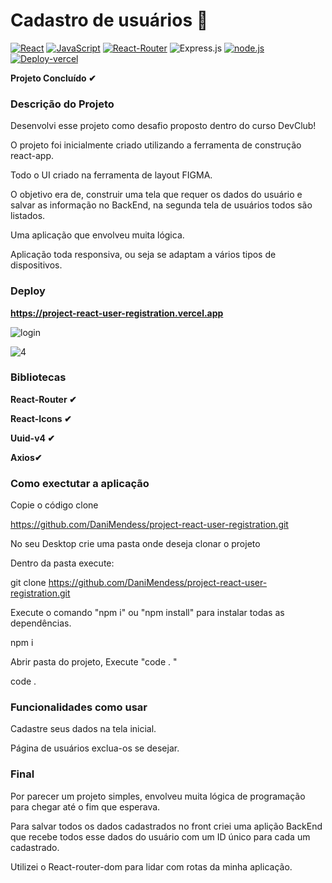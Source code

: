 # Cadastro de usuários 🧑

[![React](https://img.shields.io/badge/React-20232A?style=for-the-badge&logo=react&logoColor=61DAFB)](https://https://img.shields.io/badge/React-20232A?style=for-the-badge&logo=react&logoColor=61DAFB)
[![JavaScript](https://img.shields.io/badge/JavaScript-F7DF1E?style=for-the-badge&logo=javascript&logoColor=black)](https://img.shields.io/badge/JavaScript-F7DF1E?style=for-the-badge&logo=javascript&logoColor=black)
[![React-Router](https://img.shields.io/badge/React_Router-CA4245?style=for-the-badge&logo=react-router&logoColor=white)](https://img.shields.io/badge/React_Router-CA4245?style=for-the-badge&logo=react-router&logoColor=white)
![Express.js](https://img.shields.io/badge/express.js-%23404d59.svg?style=for-the-badge&logo=express&logoColor=%2361DAFB)
[![node.js](https://img.shields.io/badge/styled--components-DB7093?style=for-the-badge&logo=styled-components&logoColor=white)](https://img.shields.io/badge/Node.js-43853D?style=for-the-badge&logo=node.js&logoColor=white)
[![Deploy-vercel](https://camo.githubusercontent.com/e2fb87d080dab124cfebe46c298cb7940f5d4d07ab195a9d8cf441f4b3baea7b/68747470733a2f2f696d672e736869656c64732e696f2f7374617469632f76313f6c6162656c3d56657263656c266d6573736167653d6465706c6f7926636f6c6f723d666636396234267374796c653d666f722d7468652d6261646765266c6f676f3d76657263656c)](https://camo.githubusercontent.com/e2fb87d080dab124cfebe46c298cb7940f5d4d07ab195a9d8cf441f4b3baea7b/68747470733a2f2f696d672e736869656c64732e696f2f7374617469632f76313f6c6162656c3d56657263656c266d6573736167653d6465706c6f7926636f6c6f723d666636396234267374796c653d666f722d7468652d6261646765266c6f676f3d76657263656c)

__Projeto Concluído ✔__

### Descrição do Projeto

Desenvolvi esse projeto como desafio proposto dentro do curso DevClub! 

O projeto foi inicialmente criado utilizando a ferramenta de construção react-app.

Todo o UI criado na ferramenta de layout FIGMA.

O objetivo era de, construir uma tela que requer os dados do usuário e salvar as informação no BackEnd, na segunda tela de usuários todos são listados.

Uma aplicação que envolveu muita lógica.

Aplicação toda responsiva, ou seja se adaptam a vários tipos de dispositivos. 

### Deploy 

**https://project-react-user-registration.vercel.app**


![login](https://github.com/DaniMendess/project-react-user-registration/assets/101154066/0ac8abc5-7495-43c4-8288-a07d087b40c5)


![4](https://github.com/DaniMendess/project-react-user-registration/assets/101154066/416a7df4-1ccd-47a1-bcdf-280101a91fa1)


### Bibliotecas

**React-Router ✔**

**React-Icons ✔**

**Uuid-v4 ✔**

**Axios✔**


### Como exectutar a aplicação

Copie o código clone

https://github.com/DaniMendess/project-react-user-registration.git

No seu Desktop crie uma pasta onde deseja clonar o projeto

Dentro da pasta execute:

git clone https://github.com/DaniMendess/project-react-user-registration.git

Execute o comando "npm i" ou "npm install" para instalar todas as dependências.

npm i

Abrir pasta do projeto, Execute "code . "

code .


### Funcionalidades como usar 

Cadastre seus dados na tela inicial.

Página de usuários exclua-os se desejar.

### Final 

Por parecer um projeto simples, envolveu muita lógica de programação para chegar até o fim que esperava.

Para salvar todos os dados cadastrados no front criei uma aplição BackEnd que recebe todos esse dados do usuário com um ID único para cada um cadastrado.

Utilizei o React-router-dom para lidar com rotas da minha aplicação.





